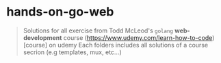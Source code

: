 # hands-on-go-web 

> Solutions for all exercise from Todd McLeod's `golang` **web-development** course (https://www.udemy.com/learn-how-to-code)[course] on udemy
> Each folders includes all solutions of a course secrion (e.g templates, mux, etc...)


